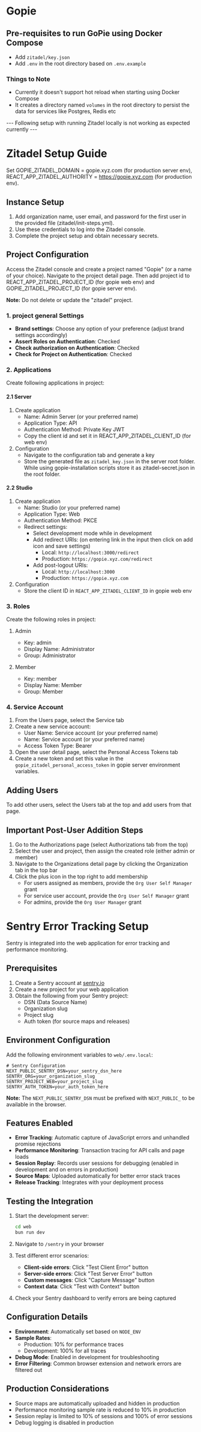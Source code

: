 # Gopie

## Pre-requisites to run GoPie using Docker Compose
- Add `zitadel/key.json`
- Add `.env` in the root directory based on `.env.example`

### Things to Note
- Currently it doesn't support hot reload when starting using Docker Compose
- It creates a directory named `volumes` in the root directory to persist the data for services like Postgres, Redis etc

--- Following setup with running Zitadel locally is not working as expected currently ---

# Zitadel Setup Guide

Set GOPIE_ZITADEL_DOMAIN = gopie.xyz.com (for production server env), REACT_APP_ZITADEL_AUTHORITY = https://gopie.xyz.com (for production env).

## Instance Setup

1. Add organization name, user email, and password for the first user in the provided file (zitadel/init-steps.yml).
2. Use these credentials to log into the Zitadel console.
3. Complete the project setup and obtain necessary secrets.

## Project Configuration

Access the Zitadel console and create a project named "Gopie" (or a name of your choice). Navigate to the project detail page. Then add project id to REACT_APP_ZITADEL_PROJECT_ID (for gopie web env) and GOPIE_ZITADEL_PROJECT_ID (for gopie server env).

**Note:** Do not delete or update the "zitadel" project.

### 1. project general Settings

- **Brand settings**: Choose any option of your preference (adjust brand settings accordingly)
- **Assert Roles on Authentication**: Checked
- **Check authorization on Authentication**: Checked
- **Check for Project on Authentication**: Checked

### 2. Applications

Create following applications in project:

#### 2.1 Server

1. Create application
   - Name: Admin Server (or your preferred name)
   - Application Type: API
   - Authentication Method: Private Key JWT
   - Copy the client id and set it in REACT_APP_ZITADEL_CLIENT_ID (for web env)
2. Configuration
   - Navigate to the configuration tab and generate a key
   - Store the generated file as `zitadel_key.json` in the server root folder. While using gopie-installation scripts store it as zitadel-secret.json in the root folder.

#### 2.2 Studio

1. Create application
   - Name: Studio (or your preferred name)
   - Application Type: Web
   - Authentication Method: PKCE
   - Redirect settings:
     - Select development mode while in development
     - Add redirect URIs: (on entering link in the input then click on add icon and save settings)
       - Local: `http://localhost:3000/redirect`
       - Production: `https://gopie.xyz.com/redirect`
     - Add post-logout URIs:
       - Local: `http://localhost:3000`
       - Production: `https://gopie.xyz.com`
2. Configuration
   - Store the client ID in `REACT_APP_ZITADEL_CLIENT_ID` in gopie web env

### 3. Roles

Create the following roles in project:

1. Admin

   - Key: admin
   - Display Name: Administrator
   - Group: Administrator

2. Member
   - Key: member
   - Display Name: Member
   - Group: Member

### 4. Service Account

1. From the Users page, select the Service tab
2. Create a new service account:
   - User Name: Service account (or your preferred name)
   - Name: Service account (or your preferred name)
   - Access Token Type: Bearer
3. Open the user detail page, select the Personal Access Tokens tab
4. Create a new token and set this value in the `gopie_zitadel_personal_access_token` in gopie server environment variables.

## Adding Users

To add other users, select the Users tab at the top and add users from that page.

## Important Post-User Addition Steps

1. Go to the Authorizations page (select Authorizations tab from the top)
2. Select the user and project, then assign the created role (either admin or member)
3. Navigate to the Organizations detail page by clicking the Organization tab in the top bar
4. Click the plus icon in the top right to add membership
   - For users assigned as members, provide the `Org User Self Manager` grant
   - For service user account, provide the `Org User Self Manager` grant
   - For admins, provide the `Org User Manager` grant

# Sentry Error Tracking Setup

Sentry is integrated into the web application for error tracking and performance monitoring.

## Prerequisites

1. Create a Sentry account at [sentry.io](https://sentry.io)
2. Create a new project for your web application
3. Obtain the following from your Sentry project:
   - DSN (Data Source Name)
   - Organization slug
   - Project slug
   - Auth token (for source maps and releases)

## Environment Configuration

Add the following environment variables to `web/.env.local`:

```env
# Sentry Configuration
NEXT_PUBLIC_SENTRY_DSN=your_sentry_dsn_here
SENTRY_ORG=your_organization_slug
SENTRY_PROJECT_WEB=your_project_slug
SENTRY_AUTH_TOKEN=your_auth_token_here
```

**Note:** The `NEXT_PUBLIC_SENTRY_DSN` must be prefixed with `NEXT_PUBLIC_` to be available in the browser.

## Features Enabled

- **Error Tracking**: Automatic capture of JavaScript errors and unhandled promise rejections
- **Performance Monitoring**: Transaction tracing for API calls and page loads
- **Session Replay**: Records user sessions for debugging (enabled in development and on errors in production)
- **Source Maps**: Uploaded automatically for better error stack traces
- **Release Tracking**: Integrates with your deployment process

## Testing the Integration

1. Start the development server:
   ```bash
   cd web
   bun run dev
   ```

2. Navigate to `/sentry` in your browser

3. Test different error scenarios:
   - **Client-side errors**: Click "Test Client Error" button
   - **Server-side errors**: Click "Test Server Error" button
   - **Custom messages**: Click "Capture Message" button
   - **Context data**: Click "Test with Context" button

4. Check your Sentry dashboard to verify errors are being captured

## Configuration Details

- **Environment**: Automatically set based on `NODE_ENV`
- **Sample Rates**: 
  - Production: 10% for performance traces
  - Development: 100% for all traces
- **Debug Mode**: Enabled in development for troubleshooting
- **Error Filtering**: Common browser extension and network errors are filtered out

## Production Considerations

- Source maps are automatically uploaded and hidden in production
- Performance monitoring sample rate is reduced to 10% in production
- Session replay is limited to 10% of sessions and 100% of error sessions
- Debug logging is disabled in production
